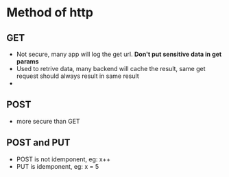 # Method of http

## GET

- Not secure, many app will log the get url. __Don't put sensitive data in get params__
- Used to retrive data, many backend will cache the result, same get request should always result in same result 
- 

## POST

- more secure than GET



## POST and PUT

- POST is not idemponent, eg: x++ 
- PUT is idemponent, eg: x = 5